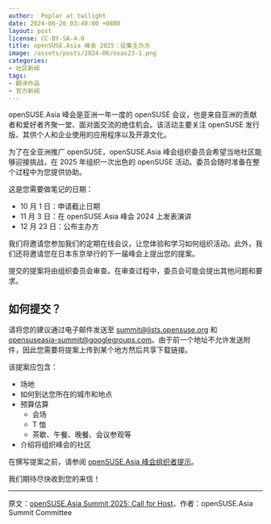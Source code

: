 ```yaml
---
author:  Poplar at twilight
date: 2024-06-26 03:40:00 +0800
layout: post
license: CC-BY-SA-4.0
title: openSUSE.Asia 峰会 2025：征集主办方
image: /assets/posts/2024-06/osas23-1.png
categories:
- 社区新闻
tags:
- 翻译作品
- 官方新闻
---
```


openSUSE.Asia 峰会是亚洲一年一度的 openSUSE 会议，也是来自亚洲的贡献者和爱好者齐聚一堂、面对面交流的绝佳机会。该活动主要关注 openSUSE 发行版、其供个人和企业使用的应用程序以及开源文化。

为了在全亚洲推广 openSUSE，openSUSE.Asia 峰会组织委员会希望当地社区能够迎接挑战，在 2025 年组织一次出色的 openSUSE 活动。委员会随时准备在整个过程中为您提供协助。

这是您需要做笔记的日期：

- 10 月 1 日：申请截止日期
- 11 月 3 日：在 openSUSE.Asia 峰会 2024 上发表演讲
- 12 月 23 日：公布主办方

我们将邀请您参加我们的定期在线会议，让您体验和学习如何组织活动。此外，我们还将邀请您在日本东京举行的下一届峰会上提出您的提案。

提交的提案将由组织委员会审查。在审查过程中，委员会可能会提出其他问题和要求。

## 如何提交？

请将您的建议通过电子邮件发送至 [summit@lists.opensuse.org](mailto:summit@lists.opensuse.org) 和 [opensuseasia-summit@googlegroups.com](mailto:opensuseasia-summit@googlegroups.com)。由于前一个地址不允许发送附件，因此您需要将提案上传到某个地方然后共享下载链接。

该提案应包含：

- 场地
- 如何到达您所在的城市和地点
- 预算估算
    - 会场
    - T 恤
    - 茶歇、午餐、晚餐、会议参观等
- 介绍将组织峰会的社区

在撰写提案之前，请参阅 [openSUSE.Asia 峰会组织者提示]。

[openSUSE.Asia 峰会组织者提示]: https://en.opensuse.org/openSUSE:Asia_Summit_Tips_for_Organizers

我们期待尽快收到您的来信！

----

原文：[openSUSE.Asia Summit 2025: Call for Host](https://news.opensuse.org/2024/06/26/opensuse-asia-summit-2025-call-for-host/)，作者：openSUSE.Asia Summit Committee